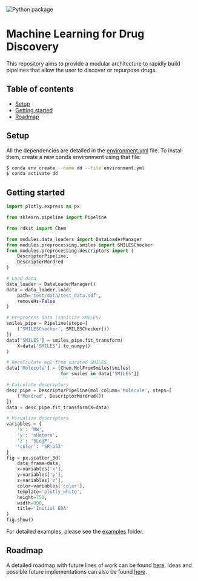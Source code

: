 ![Python package](https://github.com/guillecg/drug-discovery/workflows/Python%20package/badge.svg)

# Machine Learning for Drug Discovery

This repository aims to provide a modular architecture to rapidly build pipelines that allow the user to discover or repurpose drugs.

## Table of contents
* [Setup](#setup)
* [Getting started](#getting-started)
* [Roadmap](#roadmap)

## Setup
All the dependencies are detailed in the [environment.yml](https://github.com/guillecg/drug-discovery/blob/master/environment.yml) file. To install them, create a new conda environment using that file:
```bash
$ conda env create --name dd --file environment.yml
$ conda activate dd
```

## Getting started
```python
import plotly.express as px

from sklearn.pipeline import Pipeline

from rdkit import Chem

from modules.data_loaders import DataLoaderManager
from modules.preprocessing.smiles import SMILESChecker
from modules.preprocessing.descriptors import (
    DescriptorPipeline,
    DescriptorMordred
)

# Load data
data_loader = DataLoaderManager()
data = data_loader.load(
    path='test/data/test_data.sdf',
    removeHs=False
)

# Preprocess data (sanitize SMILES)
smiles_pipe = Pipeline(steps=[
    ('SMILESChecker', SMILESChecker())
])
data['SMILES'] = smiles_pipe.fit_transform(
    X=data['SMILES'].to_numpy()
)

# Recalculate mol from curated SMILES
data['Molecule'] = [Chem.MolFromSmiles(smiles)
                    for smiles in data['SMILES']]

# Calculate descriptors
desc_pipe = DescriptorPipeline(mol_column='Molecule', steps=[
    ('Mordred', DescriptorMordred())
])
data = desc_pipe.fit_transform(X=data)

# Visualize descriptors
variables = {
    'x': 'MW',
    'y': 'nHetero',
    'z': 'SLogP',
    'color': 'SR-p53'
}
fig = px.scatter_3d(
    data_frame=data,
    x=variables['x'],
    y=variables['y'],
    z=variables['z'],
    color=variables['color'],
    template='plotly_white',
    height=750,
    width=900,
    title='Initial EDA'
)
fig.show()
```

For detailed examples, please see the [examples](https://github.com/guillecg/drug-discovery/tree/master/examples) folder.

## Roadmap

A detailed roadmap with future lines of work can be found [here](https://github.com/guillecg/drug-discovery/projects/1). Ideas and possible future implementations can also be found [here](https://github.com/guillecg/drug-discovery/blob/master/IDEAS.md).
